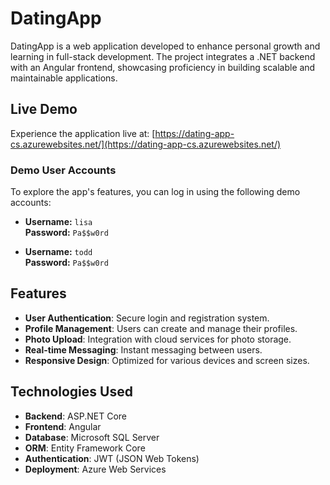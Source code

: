 # DatingApp

DatingApp is a web application developed to enhance personal growth and learning in full-stack development. The project integrates a .NET backend with an Angular frontend, showcasing proficiency in building scalable and maintainable applications.

## Live Demo

Experience the application live at: [https://dating-app-cs.azurewebsites.net/](https://dating-app-cs.azurewebsites.net/)

### Demo User Accounts

To explore the app's features, you can log in using the following demo accounts:

- **Username:** `lisa`  
  **Password:** `Pa$$w0rd`

- **Username:** `todd`  
  **Password:** `Pa$$w0rd`

## Features

- **User Authentication**: Secure login and registration system.
- **Profile Management**: Users can create and manage their profiles.
- **Photo Upload**: Integration with cloud services for photo storage.
- **Real-time Messaging**: Instant messaging between users.
- **Responsive Design**: Optimized for various devices and screen sizes.

## Technologies Used

- **Backend**: ASP.NET Core
- **Frontend**: Angular
- **Database**: Microsoft SQL Server
- **ORM**: Entity Framework Core
- **Authentication**: JWT (JSON Web Tokens)
- **Deployment**: Azure Web Services
